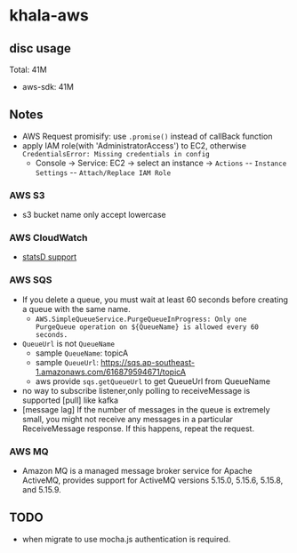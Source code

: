 # khala-aws

## disc usage
Total: 41M
- aws-sdk:  41M

## Notes
- AWS Request promisify: use `.promise()` instead of callBack function
- apply IAM role(with 'AdministratorAccess') to EC2, otherwise `CredentialsError: Missing credentials in config`
    - Console -> Service: EC2 -> select an instance -> `Actions` -- `Instance Settings` -- `Attach/Replace IAM Role`

### AWS S3
- s3 bucket name only accept lowercase

### AWS CloudWatch
- [statsD support](https://docs.aws.amazon.com/AmazonCloudWatch/latest/monitoring/CloudWatch-Agent-custom-metrics-statsd.html)


### AWS SQS
- If you delete a queue, you must wait at least 60 seconds before creating a queue with the same name.
    - `AWS.SimpleQueueService.PurgeQueueInProgress: Only one PurgeQueue operation on ${QueueName} is allowed every 60 seconds.`
- `QueueUrl` is not `QueueName`
    - sample `QueueName`: topicA
    - sample `QueueUrl`: https://sqs.ap-southeast-1.amazonaws.com/616879594671/topicA
    - aws provide `sqs.getQueueUrl` to get QueueUrl from QueueName  
- no way to subscribe listener,only polling to receiveMessage is supported [pull] like kafka
- [message lag] If the number of messages in the queue is extremely small, you might not receive any messages in a particular ReceiveMessage response. If this happens, repeat the request.
### AWS MQ
- Amazon MQ is a managed message broker service for Apache ActiveMQ, provides support for ActiveMQ versions 5.15.0, 5.15.6, 5.15.8, and 5.15.9.

## TODO
- when migrate to use mocha.js authentication is required. 
